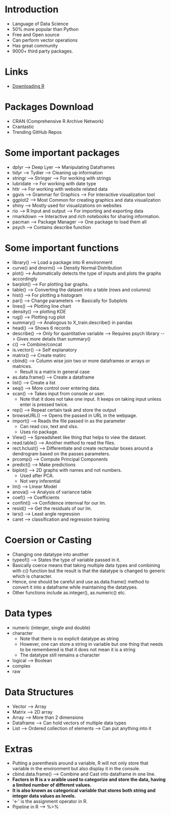 # Introduction
* Language of Data Science
* 50% more popular than Python
* Free and Open source
* Can perform vector operations
* Has great community
* 9000+ third party packages.

# Links
* [Downloading R](https://cloud.r-project.org/)

# Packages Download
* CRAN (Comprehensive R Archive Network)
* Crantastic
* Trending GitHub Repos

# Some important packages
* dplyr --> Deep Lyer --> Manipulating Dataframes
* tidyr --> Tydier --> Cleaning up information
* stringr --> Stringer --> For working with strings
* lubridate --> For working with date type
* httr --> For working with website related data
* ggvis --> Grammar for Graphics --> For interactive visualization tool
* ggplot2 --> Most Common for creating graphics and data visualization
* shiny --> Mostly used for visualizations on websites
* rio --> R Input and output --> For importing and exporting data
* rmarkdown --> Interactive and rich notebooks for sharing information.
* pacman --> Package Manager --> One package to load them all
* psych --> Contains describe function

# Some important functions
* library() --> Load a package into R environment
* curve() and dnorm() --> Density Normal Distribution
* plot() --> Automatically detects the type of inputs and plots the graphs accordingly
* barplot() --> For plotting bar graphs.
* table() --> Converting the dataset into a table (rows and columns)
* hist() --> For plotting a histogram
* par() --> Change parameters --> Basically for Subplots
* lines() --> Plotting line chart
* density() --> plotting KDE
* rug() --> Plotting rug plot
* summary() --> Analogous to X_train.describe() in pandas
* head() --> Shows 6 records
* describe() --> Only for quantitative variable --> Requires psych library --> Gives more details than summary()
* c() --> Combine/concat
* is.vector() --> Self explanatory
* matrix() --> Create matirc
* cbind() --> Column wise join two or more dataframes or arrays or matrices.
    * Result is a matrix in general case
* as.data.frame() --> Create a dataframe
* list() --> Create a list
* seq() --> More control over entering data.
* scan() --> Takes input from console or user.
    * Note that it does not take one input. It keeps on taking input unless enter is pressed twice.
* rep() --> Repeat certain task and store the output
* browseURL() --> Opens the passed in URL in the webpage.
* import() --> Reads the file passed in as the parameter
    * Can read csv, text and xlsx.
    * Uses rio package.
* View() --> Spreadsheet like thing that helps to view the dataset.
* read.table() --> Another method to read the files.
* rect.hclust() --> Differentiate and create rectanular boxes around a dendrogram based on the passes parameters.
* prcomp() --> Compute Principal Components
* predict() --> Make predictions
* biplot() --> 2D graphs with names and not numbers.
    * Used after PCA.
    * Not very inferential
* lm() --> Linear Model
* anova() --> Analysis of variance table
* coef() --> Coefficients
* confint() --> Confidence internval for our lm.
* resid() --> Get the residuals of our lm.
* lars() --> Least angle regression
* caret --> classification and regression training

# Coersion or Casting
* Changing one datatype into another
* typeof() --> States the type of variable passed in it.
* Basically coerce means that taking multiple data types and combining with c() function but the result is that the datatype is changed to generic which is character.
* Hence, one should be careful and use as.data.frame() method to convert it into a dataframe while maintaining the datatypes.
* Other functions include as.integer(), as.numeric() etc.

# Data types
* numeric (interger, single and double)
* character
    * Note that there is no explicit datatype as string
    * However, one can store a string in variable but one thing that needs to be remembered is that it does not mean it is a string
    * The datatype still remains a character
* logical --> Boolean
* complex
* raw

# Data Structures
* Vector --> Array 
* Matrix --> 2D array
* Array --> More than 2 dimensions
* Dataframe --> Can hold vectors of multiple data types
* List --> Ordered collection of elements --> Can put anything into it

# Extras
* Putting a parenthesis around a variable, R will not only store that variable in the environment but also display it in the console.
* cbind.data.frame() --> Combine and Cast into dataframe in one line.
* **Factors in R is a v araible used to categorize and store the data, having a limited number of different values.**
* **It is also known as categorical variable that stores both string and integer data values as levels.**
* '<-' is the assignment operator in R.
* Pipeline in R --> %>%